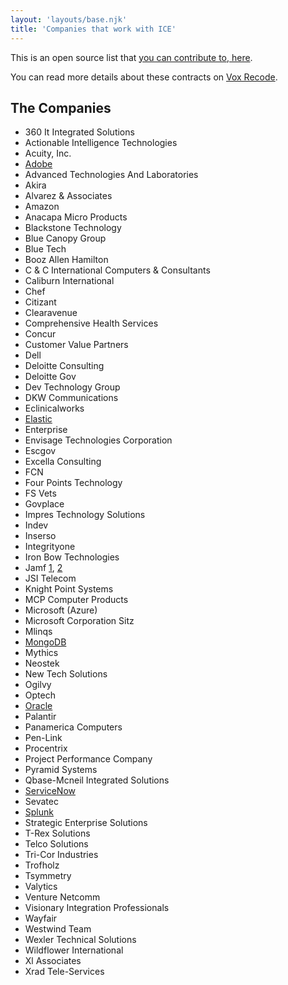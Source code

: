 ```yaml
---
layout: 'layouts/base.njk'
title: 'Companies that work with ICE' 
---
```


This is an open source list that [you can contribute to, here](https://github.com/hankchizljaw/companies-that-work-with-ice).

You can read more details about these contracts on [Vox Recode](https://www.vox.com/recode/2019/7/30/20728147/tech-company-ice-contracts-foia-microsoft-palantir-concur-dell).

## The Companies

- 360 It Integrated Solutions
- Actionable Intelligence Technologies
- Acuity, Inc.
- [Adobe](https://www.usaspending.gov/#/award/68418194)
- Advanced Technologies And Laboratories
- Akira
- Alvarez & Associates
- Amazon
- Anacapa Micro Products
- Blackstone Technology
- Blue Canopy Group
- Blue Tech
- Booz Allen Hamilton
- C & C International Computers & Consultants
- Caliburn International
- Chef
- Citizant
- Clearavenue
- Comprehensive Health Services
- Concur
- Customer Value Partners
- Dell
- Deloitte Consulting
- Deloitte Gov
- Dev Technology Group
- DKW Communications
- Eclinicalworks
- [Elastic](https://www.usaspending.gov/#/award/23851227)
- Enterprise
- Envisage Technologies Corporation
- Escgov
- Excella Consulting
- FCN
- Four Points Technology
- FS Vets
- Govplace
- Impres Technology Solutions
- Indev
- Inserso
- Integrityone
- Iron Bow Technologies
- Jamf [1](https://www.usaspending.gov/#/award/66966931), [2](https://www.usaspending.gov/#/award/83642945)
- JSI Telecom
- Knight Point Systems
- MCP Computer Products
- Microsoft (Azure)
- Microsoft Corporation Sitz
- Mlinqs
- [MongoDB](https://www.usaspending.gov/#/award/23850856)
- Mythics
- Neostek
- New Tech Solutions
- Ogilvy
- Optech
- [Oracle](https://www.usaspending.gov/#/award/68790978)
- Palantir
- Panamerica Computers
- Pen-Link
- Procentrix
- Project Performance Company
- Pyramid Systems
- Qbase-Mcneil Integrated Solutions
- [ServiceNow](https://www.usaspending.gov/#/award/68335553)
- Sevatec
- [Splunk](https://www.usaspending.gov/#/award/83973448)
- Strategic Enterprise Solutions
- T-Rex Solutions
- Telco Solutions
- Tri-Cor Industries
- Trofholz
- Tsymmetry
- Valytics
- Venture Netcomm
- Visionary Integration Professionals
- Wayfair
- Westwind Team
- Wexler Technical Solutions
- Wildflower International
- Xl Associates
- Xrad Tele-Services
